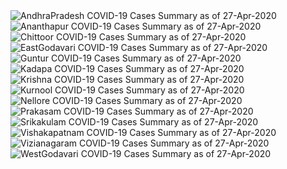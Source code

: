 
<img src="https://deepuhub.github.io/images/COVID-19/27-Apr-2020/Last24Hrs_AndhraPradesh_27-Apr-2020 223539.jpg" alt="AndhraPradesh COVID-19 Cases Summary as of 27-Apr-2020">
 <br>
<img src="https://deepuhub.github.io/images/COVID-19/27-Apr-2020/Last24Hrs_Ananthapur_27-Apr-2020 223539.jpg" alt="Ananthapur COVID-19 Cases Summary as of 27-Apr-2020">
 <br>
<img src="https://deepuhub.github.io/images/COVID-19/27-Apr-2020/Last24Hrs_Chittoor_27-Apr-2020 223539.jpg" alt="Chittoor COVID-19 Cases Summary as of 27-Apr-2020">
 <br>
<img src="https://deepuhub.github.io/images/COVID-19/27-Apr-2020/Last24Hrs_EastGodavari_27-Apr-2020 223539.jpg" alt="EastGodavari COVID-19 Cases Summary as of 27-Apr-2020">
 <br>
<img src="https://deepuhub.github.io/images/COVID-19/27-Apr-2020/Last24Hrs_Guntur_27-Apr-2020 223539.jpg" alt="Guntur COVID-19 Cases Summary as of 27-Apr-2020">
 <br>
<img src="https://deepuhub.github.io/images/COVID-19/27-Apr-2020/Last24Hrs_Kadapa_27-Apr-2020 223539.jpg" alt="Kadapa COVID-19 Cases Summary as of 27-Apr-2020">
 <br>
<img src="https://deepuhub.github.io/images/COVID-19/27-Apr-2020/Last24Hrs_Krishna_27-Apr-2020 223539.jpg" alt="Krishna COVID-19 Cases Summary as of 27-Apr-2020">
 <br>
<img src="https://deepuhub.github.io/images/COVID-19/27-Apr-2020/Last24Hrs_Kurnool_27-Apr-2020 223539.jpg" alt="Kurnool COVID-19 Cases Summary as of 27-Apr-2020">
 <br>
<img src="https://deepuhub.github.io/images/COVID-19/27-Apr-2020/Last24Hrs_Nellore_27-Apr-2020 223539.jpg" alt="Nellore COVID-19 Cases Summary as of 27-Apr-2020">
 <br>
<img src="https://deepuhub.github.io/images/COVID-19/27-Apr-2020/Last24Hrs_Prakasam_27-Apr-2020 223539.jpg" alt="Prakasam COVID-19 Cases Summary as of 27-Apr-2020">
 <br>
<img src="https://deepuhub.github.io/images/COVID-19/27-Apr-2020/Last24Hrs_Srikakulam_27-Apr-2020 223539.jpg" alt="Srikakulam COVID-19 Cases Summary as of 27-Apr-2020">
 <br>
<img src="https://deepuhub.github.io/images/COVID-19/27-Apr-2020/Last24Hrs_Vishakapatnam_27-Apr-2020 223539.jpg" alt="Vishakapatnam COVID-19 Cases Summary as of 27-Apr-2020">
 <br>
<img src="https://deepuhub.github.io/images/COVID-19/27-Apr-2020/Last24Hrs_Vizianagaram_27-Apr-2020 223539.jpg" alt="Vizianagaram COVID-19 Cases Summary as of 27-Apr-2020">
 <br>
<img src="https://deepuhub.github.io/images/COVID-19/27-Apr-2020/Last24Hrs_WestGodavari_27-Apr-2020 223539.jpg" alt="WestGodavari COVID-19 Cases Summary as of 27-Apr-2020">
 <br>

